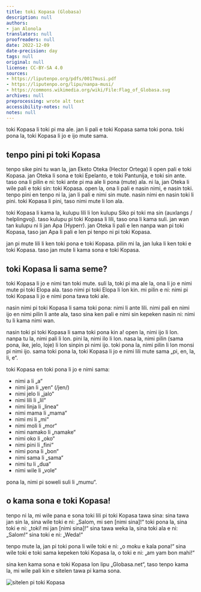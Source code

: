 ```yaml
---
title: toki Kopasa (Globasa)
description: null
authors:
- jan Alonola
translators: null
proofreaders: null
date: 2022-12-09
date-precision: day
tags: null
original: null
license: CC-BY-SA 4.0
sources:
- https://liputenpo.org/pdfs/0017musi.pdf
- https://liputenpo.org/lipu/nanpa-musi/
- https://commons.wikimedia.org/wiki/File:Flag_of_Globasa.svg
archives: null
preprocessing: wrote alt text
accessibility-notes: null
notes: null
---
```


toki Kopasa li toki pi ma ale. jan li pali e toki Kopasa sama toki pona. toki pona la, toki Kopasa li jo e ijo mute sama.

## tenpo pini pi toki Kopasa

tenpo sike pini tu wan la, jan Eketo Oteka (Hector Ortega) li open pali e toki Kopasa. jan Oteka li sona e toki Epelanto, e toki Pantunija, e toki sin ante. taso ona li pilin e ni: toki ante pi ma ale li pona (mute) ala. ni la, jan Oteka li wile pali e toki sin: toki Kopasa. open la, ona li pali e nasin nimi, e nasin toki. tenpo pini en tenpo ni la, jan li pali e nimi sin mute. nasin nimi en nasin toki li pini. toki Kopasa li pini, taso nimi mute li lon ala.

toki Kopasa li kama la, kulupu lili li lon kulupu Siko pi toki ma sin (auxlangs / helplingvoj). taso kulupu pi toki Kopasa li lili, taso ona li kama suli. jan wan tan kulupu ni li jan Apa (Hyperr). jan Oteka li pali e len nanpa wan pi toki Kopasa, taso jan Apa li pali e len pi tenpo ni pi toki Kopasa.

jan pi mute lili li ken toki pona e toki Kopasa. pilin mi la, jan luka li ken toki e toki Kopasa. taso jan mute li kama sona e toki Kopasa.

## toki Kopasa li sama seme?

toki Kopasa li jo e nimi tan toki mute. suli la, toki pi ma ale la, ona li jo e nimi mute pi toki Elopa ala. taso nimi pi toki Elopa li lon kin. mi pilin e ni: nimi pi toki Kopasa li jo e nimi pona tawa toki ale.

nasin nimi pi toki Kopasa li sama toki pona: nimi li ante lili. nimi pali en nimi ijo en nimi pilin li ante ala, taso sina ken pali e nimi sin kepeken nasin ni: nimi tu li kama nimi wan.

nasin toki pi toki Kopasa li sama toki pona kin a! open la, nimi ijo li lon. nanpa tu la, nimi pali li lon. pini la, nimi ilo li lon. nasa la, nimi pilin (sama pona, ike, jelo, loje) li lon sinpin pi nimi ijo. toki pona la, nimi pilin li lon monsi pi nimi ijo. sama toki pona la, toki Kopasa li jo e nimi lili mute sama „pi, en, la, li, e“.

toki Kopasa en toki pona li jo e nimi sama:

- nimi a li „a“
- nimi jan li „yen“ (/jen/)
- nimi jelo li „jalo“
- nimi lili li „lil“
- nimi linja li „linea“
- nimi mama li „mama“
- nimi mi li „mi“
- nimi moli li „mor“
- nimi namako li „namake“
- nimi oko li „oko“
- nimi pini li „fini“
- nimi pona li „bon“
- nimi sama li „sama“
- nimi tu li „dua“
- nimi wile li „vole“

pona la, nimi pi soweli suli li „mumu“.

## o kama sona e toki Kopasa!

tenpo ni la, mi wile pana e sona toki lili pi toki Kopasa tawa sina: sina tawa jan sin la, sina wile toki e ni: „Salom, mi sen [nimi sina]!“ toki pona la, sina toki e ni: „toki! mi jan [nimi sina]!“ sina tawa weka la, sina toki ala e ni: „Salom!“ sina toki e ni: „Weda!“

tenpo mute la, jan pi toki pona li wile toki e ni: „o moku e kala pona!“ sina wile toki e toki sama kepeken toki Kopasa la, o toki e ni: „am yam bon mahi!“

sina ken kama sona e toki Kopasa lon lipu „Globasa.net“, taso tenpo kama la, mi wile pali kin e sitelen tawa pi kama sona.

![sitelen pi toki Kopasa](https://upload.wikimedia.org/wikipedia/commons/a/a3/Flag_of_Globasa.svg)
